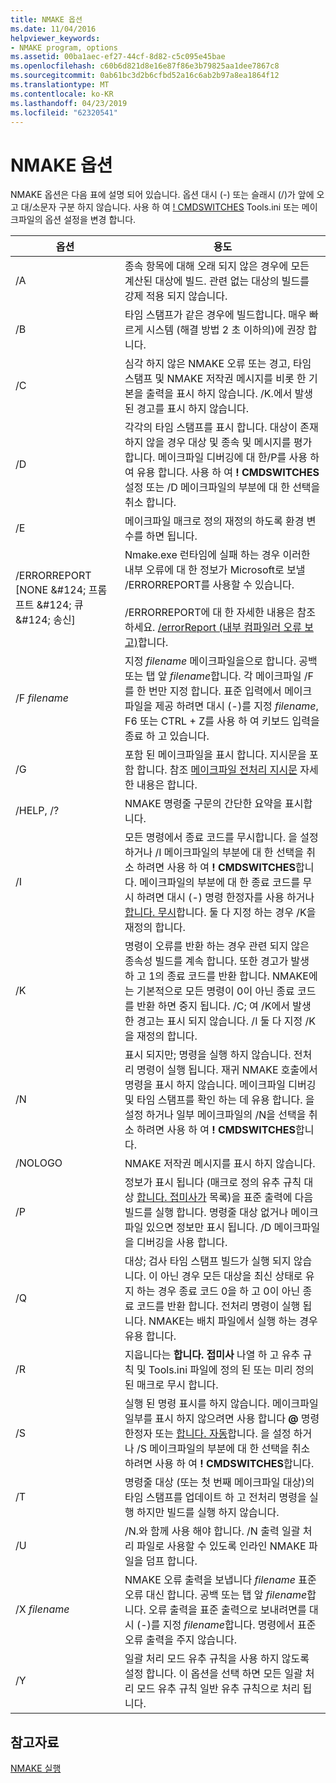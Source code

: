 ```yaml
---
title: NMAKE 옵션
ms.date: 11/04/2016
helpviewer_keywords:
- NMAKE program, options
ms.assetid: 00ba1aec-ef27-44cf-8d82-c5c095e45bae
ms.openlocfilehash: c60b6d821d8e16e87f86e3b79825aa1dee7867c8
ms.sourcegitcommit: 0ab61bc3d2b6cfbd52a16c6ab2b97a8ea1864f12
ms.translationtype: MT
ms.contentlocale: ko-KR
ms.lasthandoff: 04/23/2019
ms.locfileid: "62320541"
---
```

# <a name="nmake-options"></a>NMAKE 옵션

NMAKE 옵션은 다음 표에 설명 되어 있습니다. 옵션 대시 (-) 또는 슬래시 (/)가 앞에 오고 대/소문자 구분 하지 않습니다. 사용 하 여 [! CMDSWITCHES](makefile-preprocessing-directives.md) Tools.ini 또는 메이크파일의 옵션 설정을 변경 합니다.

|옵션|용도|
|------------|-------------|
|/A|종속 항목에 대해 오래 되지 않은 경우에 모든 계산된 대상에 빌드. 관련 없는 대상의 빌드를 강제 적용 되지 않습니다.|
|/B|타임 스탬프가 같은 경우에 빌드합니다. 매우 빠르게 시스템 (해결 방법 2 초 이하의)에 권장 합니다.|
|/C|심각 하지 않은 NMAKE 오류 또는 경고, 타임 스탬프 및 NMAKE 저작권 메시지를 비롯 한 기본을 출력을 표시 하지 않습니다. /K.에서 발생 된 경고를 표시 하지 않습니다.|
|/D|각각의 타임 스탬프를 표시 합니다. 대상이 존재 하지 않을 경우 대상 및 종속 및 메시지를 평가 합니다. 메이크파일 디버깅에 대 한/P를 사용 하 여 유용 합니다. 사용 하 여 **! CMDSWITCHES** 설정 또는 /D 메이크파일의 부분에 대 한 선택을 취소 합니다.|
|/E|메이크파일 매크로 정의 재정의 하도록 환경 변수를 하면 됩니다.|
|/ERRORREPORT [NONE &AMP;#124; 프롬프트 &AMP;#124; 큐 &AMP;#124; 송신]|Nmake.exe 런타임에 실패 하는 경우 이러한 내부 오류에 대 한 정보가 Microsoft로 보낼 /ERRORREPORT를 사용할 수 있습니다.<br /><br /> /ERRORREPORT에 대 한 자세한 내용은 참조 하세요. [/errorReport (내부 컴파일러 오류 보고)](errorreport-report-internal-compiler-errors.md)합니다.|
|/F *filename*|지정 *filename* 메이크파일을으로 합니다. 공백 또는 탭 앞 *filename*합니다. 각 메이크파일 /F를 한 번만 지정 합니다. 표준 입력에서 메이크파일을 제공 하려면 대시 (-)를 지정 *filename*, F6 또는 CTRL + Z를 사용 하 여 키보드 입력을 종료 하 고 있습니다.|
|/G|포함 된 메이크파일을 표시 합니다. 지시문을 포함 합니다.  참조 [메이크파일 전처리 지시문](makefile-preprocessing-directives.md) 자세한 내용은 합니다.|
|/HELP, /?|NMAKE 명령줄 구문의 간단한 요약을 표시합니다.|
|/I|모든 명령에서 종료 코드를 무시합니다. 을 설정 하거나 /I 메이크파일의 부분에 대 한 선택을 취소 하려면 사용 하 여 **! CMDSWITCHES**합니다. 메이크파일의 부분에 대 한 종료 코드를 무시 하려면 대시 (-) 명령 한정자를 사용 하거나 [합니다. 무시](dot-directives.md)합니다. 둘 다 지정 하는 경우 /K을 재정의 합니다.|
|/K|명령이 오류를 반환 하는 경우 관련 되지 않은 종속성 빌드를 계속 합니다. 또한 경고가 발생 하 고 1의 종료 코드를 반환 합니다. NMAKE에는 기본적으로 모든 명령이 0이 아닌 종료 코드를 반환 하면 중지 됩니다. /C; 여 /K에서 발생 한 경고는 표시 되지 않습니다. /I 둘 다 지정 /K을 재정의 합니다.|
|/N|표시 되지만; 명령을 실행 하지 않습니다. 전처리 명령이 실행 됩니다. 재귀 NMAKE 호출에서 명령을 표시 하지 않습니다. 메이크파일 디버깅 및 타임 스탬프를 확인 하는 데 유용 합니다. 을 설정 하거나 일부 메이크파일의 /N을 선택을 취소 하려면 사용 하 여 **! CMDSWITCHES**합니다.|
|/NOLOGO|NMAKE 저작권 메시지를 표시 하지 않습니다.|
|/P|정보가 표시 됩니다 (매크로 정의 유추 규칙 대상 [합니다. 접미사가](dot-directives.md) 목록)을 표준 출력에 다음 빌드를 실행 합니다. 명령줄 대상 없거나 메이크파일 있으면 정보만 표시 됩니다. /D 메이크파일을 디버깅을 사용 합니다.|
|/Q|대상; 검사 타임 스탬프 빌드가 실행 되지 않습니다. 이 아닌 경우 모든 대상을 최신 상태로 유지 하는 경우 종료 코드 0을 하 고 0이 아닌 종료 코드를 반환 합니다. 전처리 명령이 실행 됩니다. NMAKE는 배치 파일에서 실행 하는 경우 유용 합니다.|
|/R|지웁니다는 **합니다. 접미사** 나열 하 고 유추 규칙 및 Tools.ini 파일에 정의 된 또는 미리 정의 된 매크로 무시 합니다.|
|/S|실행 된 명령 표시를 하지 않습니다. 메이크파일 일부를 표시 하지 않으려면 사용 합니다 **\@** 명령 한정자 또는 [합니다. 자동](dot-directives.md)합니다. 을 설정 하거나 /S 메이크파일의 부분에 대 한 선택을 취소 하려면 사용 하 여 **! CMDSWITCHES**합니다.|
|/T|명령줄 대상 (또는 첫 번째 메이크파일 대상)의 타임 스탬프를 업데이트 하 고 전처리 명령을 실행 하지만 빌드를 실행 하지 않습니다.|
|/U|/N.와 함께 사용 해야 합니다. /N 출력 일괄 처리 파일로 사용할 수 있도록 인라인 NMAKE 파일을 덤프 합니다.|
|/X *filename*|NMAKE 오류 출력을 보냅니다 *filename* 표준 오류 대신 합니다. 공백 또는 탭 앞 *filename*합니다. 오류 출력을 표준 출력으로 보내려면를 대시 (-)를 지정 *filename*합니다. 명령에서 표준 오류 출력을 주지 않습니다.|
|/Y|일괄 처리 모드 유추 규칙을 사용 하지 않도록 설정 합니다. 이 옵션을 선택 하면 모든 일괄 처리 모드 유추 규칙 일반 유추 규칙으로 처리 됩니다.|

## <a name="see-also"></a>참고자료

[NMAKE 실행](running-nmake.md)
